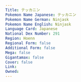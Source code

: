 ```yaml
---
﻿Title: テッカニン
Pokemon Name Japanese: テッカニン
Pokemon Name German: Ninjask
Pokemon Name English: Ninjask
Language Card: Japanese
National Dex Number: 291
Region: Hoenn
Regional Form: false
Additional Form: false
Mega: false
Gigantamax: false
Cover: false
Link: 
Owned: 
---
```

